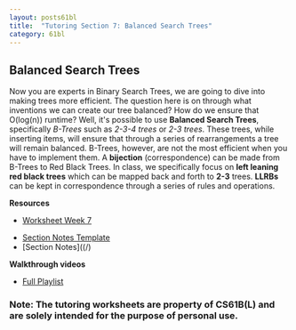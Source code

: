 ```yaml
---
layout: posts61bl
title:  "Tutoring Section 7: Balanced Search Trees"
category: 61bl
---
```


## Balanced Search Trees

Now you are experts in Binary Search Trees, we are going to dive into making trees more efficient.
The question here is on through what inventions we can create our tree balanced? How do we ensure that O(log(n)) runtime?
Well, it's possible to use **Balanced Search Trees**, specifically *B-Trees* such as *2-3-4 trees* or *2-3 trees*.
These trees, while inserting items, will ensure that through a series of rearrangements a tree will remain balanced.
B-Trees, however, are not the most efficient when you have to implement them. A **bijection** (correspondence) can be made from B-Trees to Red Black Trees. In class, we specifically focus on **left leaning red black trees** which can be mapped back and forth to **2-3** trees. **LLRBs** can be kept in correspondence through a series of rules and operations.

**Resources**
- [Worksheet Week 7](/assets/docs/Worksheet7Tutoring.pdf)
<!-- - [Worksheet Week 7 Solutions](/assets/docs/Worksheet7Solution.pdf) -->
- [Section Notes Template](/assets/docs/Q7Template.pdf)
- [Section Notes]((/)

**Walkthrough videos**
- [Full Playlist](https://www.youtube.com/playlist?list=PLDMWsWbBOBRIVAPNuLIOypGmXwZ-X514J)

### Note: The tutoring worksheets are property of CS61B(L) and are solely intended for the purpose of personal use.

